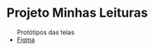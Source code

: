 <h1>Projeto Minhas Leituras</h1>

<ul>
 Protótipos das telas
 <li><a href="https://www.figma.com/file/A80J82Aql36cNVOl4Z6dJ1/Livros?node-id=0%3A1">Figma</a></li>
</ul>

